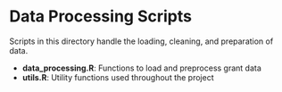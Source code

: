 # Data Processing Scripts
Scripts in this directory handle the loading, cleaning, and preparation of data.

- **data_processing.R**: Functions to load and preprocess grant data
- **utils.R**: Utility functions used throughout the project

